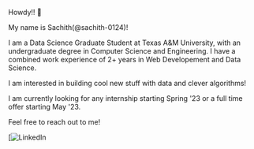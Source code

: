 
Howdy!! 👋

My name is Sachith(@sachith-0124)! 

I am a Data Science Graduate Student at Texas A&M University, with an undergraduate degree in Computer Science and Engineering.
I have a combined work experience of 2+ years in Web Developement and Data Science.

I am interested in building cool new stuff with data and clever algorithms!

I am currently looking for any internship starting Spring '23 or a full time offer starting May '23.

Feel free to reach out to me!

[![LinkedIn](https://www.linkedin.com/in/sachith-janjirala/)

<!---
sachith-0124/sachith-0124 is a ✨ special ✨ repository because its `README.md` (this file) appears on your GitHub profile.
You can click the Preview link to take a look at your changes.
--->
